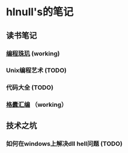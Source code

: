 # hlnull's的笔记

## 读书笔记
### [编程珠玑](https://github.com/hlnull/notebook/blob/master/%E7%BC%96%E7%A8%8B%E7%8F%A0%E7%8E%91%E8%AF%BB%E4%B9%A6%E7%AC%94%E8%AE%B0.md) (working)
### Unix编程艺术 (TODO)
### 代码大全 (TODO)
### [格蠹汇编](https://github.com/hlnull/notebook/blob/master/%E6%A0%BC%E8%A0%B9%E6%B1%87%E7%BC%96.md) （working）

## 技术之坑
### 如何在windows上解决dll hell问题 (TODO)
### 
